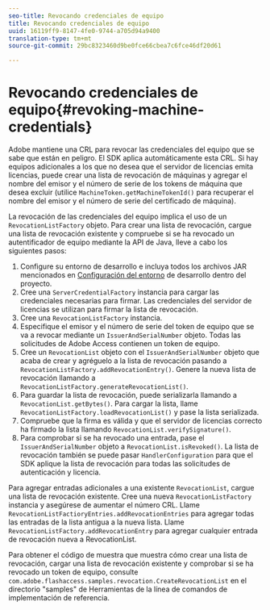 ```yaml
---
seo-title: Revocando credenciales de equipo
title: Revocando credenciales de equipo
uuid: 16119ff9-8147-4fe0-9744-a705d94a9400
translation-type: tm+mt
source-git-commit: 29bc8323460d9be0fce66cbea7c6fce46df20d61

---
```



# Revocando credenciales de equipo{#revoking-machine-credentials}

Adobe mantiene una CRL para revocar las credenciales del equipo que se sabe que están en peligro. El SDK aplica automáticamente esta CRL. Si hay equipos adicionales a los que no desea que el servidor de licencias emita licencias, puede crear una lista de revocación de máquinas y agregar el nombre del emisor y el número de serie de los tokens de máquina que desea excluir (utilice `MachineToken.getMachineTokenId()` para recuperar el nombre del emisor y el número de serie del certificado de máquina).

La revocación de las credenciales del equipo implica el uso de un `RevocationListFactory` objeto. Para crear una lista de revocación, cargue una lista de revocación existente y compruebe si se ha revocado un autentificador de equipo mediante la API de Java, lleve a cabo los siguientes pasos:

1. Configure su entorno de desarrollo e incluya todos los archivos JAR mencionados en [Configuración del entorno](../../aaxs-protecting-content/content-setting-up-the-sdk/content-setting-up-the-dev-env.md) de desarrollo dentro del proyecto.
1. Cree una `ServerCredentialFactory` instancia para cargar las credenciales necesarias para firmar. Las credenciales del servidor de licencias se utilizan para firmar la lista de revocación.
1. Cree una `RevocationListFactory` instancia.
1. Especifique el emisor y el número de serie del token de equipo que se va a revocar mediante un `IssuerAndSerialNumber` objeto. Todas las solicitudes de Adobe Access contienen un token de equipo.
1. Cree un `RevocationList` objeto con el `IssuerAndSerialNumber` objeto que acaba de crear y agréguelo a la lista de revocación pasando a `RevocationListFactory.addRevocationEntry()`. Genere la nueva lista de revocación llamando a `RevocationListFactory.generateRevocationList()`.
1. Para guardar la lista de revocación, puede serializarla llamando a `RevocationList.getBytes()`. Para cargar la lista, llame `RevocationListFactory.loadRevocationList()` y pase la lista serializada.
1. Compruebe que la firma es válida y que el servidor de licencias correcto ha firmado la lista llamando `RevocationList.verifySignature()`.
1. Para comprobar si se ha revocado una entrada, pase el `IssuerAndSerialNumber` objeto a `RevocationList.isRevoked()`. La lista de revocación también se puede pasar `HandlerConfiguration` para que el SDK aplique la lista de revocación para todas las solicitudes de autenticación y licencia.

Para agregar entradas adicionales a una existente `RevocationList`, cargue una lista de revocación existente. Cree una nueva `RevocationListFactory` instancia y asegúrese de aumentar el número CRL. Llame `RevocationListFactioryEntries.addRevocationEntries` para agregar todas las entradas de la lista antigua a la nueva lista. Llame `RevocationListFactory.addRevocationEntry` para agregar cualquier entrada de revocación nueva a RevocationList.

Para obtener el código de muestra que muestra cómo crear una lista de revocación, cargar una lista de revocación existente y comprobar si se ha revocado un token de equipo, consulte `com.adobe.flashaccess.samples.revocation.CreateRevocationList` en el directorio &quot;samples&quot; de Herramientas de la línea de comandos de implementación de referencia.

